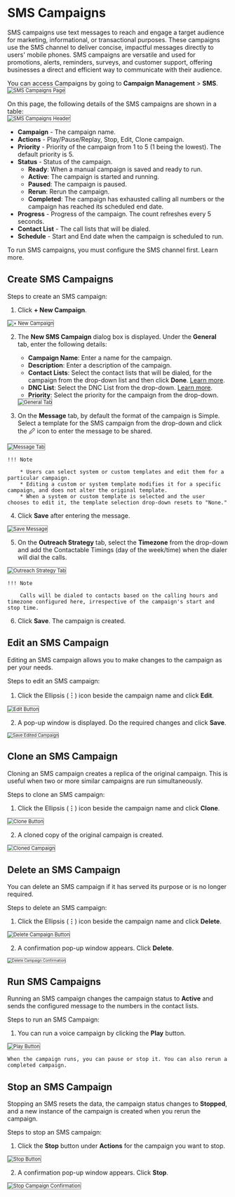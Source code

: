 # SMS Campaigns

SMS campaigns use text messages to reach and engage a target audience for marketing, informational, or transactional purposes. These campaigns use the SMS channel to deliver concise, impactful messages directly to users' mobile phones. SMS campaigns are versatile and used for promotions, alerts, reminders, surveys, and customer support, offering businesses a direct and efficient way to communicate with their audience.

You can access Campaigns by going to **Campaign Management** > **SMS**.  
<img src="../images/sms-campaign-page.png" alt="SMS Campaigns Page" title="SMS Campaigns Page" style="border: 1px solid gray; zoom:80%;">

On this page, the following details of the SMS campaigns are shown in a table:  
<img src="../images/campaign-page-header-panel.png" alt="SMS Campaigns Header" title="SMS Campaigns Header" style="border: 1px solid gray; zoom:80%;">  

* **Campaign** - The campaign name.
* **Actions** - Play/Pause/Replay, Stop, Edit, Clone campaign.
* **Priority** - Priority of the campaign from 1 to 5 (1 being the lowest). The default priority is 5.
* **Status** - Status of the campaign.
    * **Ready**: When a manual campaign is saved and ready to run.
    * **Active**: The campaign is started and running.
    * **Paused**: The campaign is paused.
    * **Rerun**: Rerun the campaign.
    * **Completed**: The campaign has exhausted calling all numbers or the campaign has reached its scheduled end date.
* **Progress** - Progress of the campaign. The count refreshes every 5 seconds.
* **Contact List** - The call lists that will be dialed.
* **Schedule** - Start and End date when the campaign is scheduled to run.

To run SMS campaigns, you must configure the SMS channel first. Learn more.

## Create SMS Campaigns

Steps to create an SMS campaign:

1. Click **+ New Campaign**.  
<img src="../images/new-campaign-button-sms.png" alt="+ New Campaign" title="+ New Campaign" style="border: 1px solid gray; zoom:80%;">

2. The **New SMS Campaign** dialog box is displayed. Under the **General** tab, enter the following details:

    * **Campaign Name**: Enter a name for the campaign.
    * **Description**: Enter a description of the campaign.
    * **Contact Lists**: Select the contact lists that will be dialed, for the campaign from the drop-down list and then click **Done**. [Learn more](../list-management/list-management.md#contact-lists).
    * **DNC List**: Select the DNC List from the drop-down. [Learn more](../list-management/list-management.md#dnc-lists).
    * **Priority**: Select the priority for the campaign from the drop-down.  
    <img src="../images/general-tab-sms.png" alt="General Tab" title="General Tab" style="border: 1px solid gray; zoom:80%;">

3. On the **Message** tab, by default the format of the campaign is Simple. Select a template for the SMS campaign from the drop-down and click the 🖉 icon to enter the message to be shared.  
<img src="../images/message-tab-sms.png" alt="Message Tab" title="Message Tab" style="border: 1px solid gray; zoom:80%;">

    !!! Note

        * Users can select system or custom templates and edit them for a particular campaign.
        * Editing a custom or system template modifies it for a specific campaign, and does not alter the original template. 
        * When a system or custom template is selected and the user chooses to edit it, the template selection drop-down resets to "None."

4. Click **Save** after entering the message.  
<img src="../images/save-message-sms.png" alt="Save Message" title="Save Message" style="border: 1px solid gray; zoom:80%;">

5. On the **Outreach Strategy** tab, select the **Timezone** from the drop-down and add the Contactable Timings (day of the week/time) when the dialer will dial the calls.  
<img src="../images/outreach-strategy-tab.png" alt="Outreach Strategy Tab" title="Outreach Strategy Tab" style="border: 1px solid gray; zoom:80%;">

    !!! Note

        Calls will be dialed to contacts based on the calling hours and timezone configured here, irrespective of the campaign's start and stop time.

6. Click **Save**. The campaign is created.

## Edit an SMS Campaign

Editing an SMS campaign allows you to make changes to the campaign as per your needs.

Steps to edit an SMS campaign:

1. Click the Ellipsis (**︙**) icon beside the campaign name and click **Edit**.  
<img src="../images/edit-button-sms.png" alt="Edit Button" title="Edit Button" style="border: 1px solid gray; zoom:80%;">

2. A pop-up window is displayed. Do the required changes and click **Save**.  
<img src="../images/save-edited-campaign-sms.png" alt="Save Edited Campaign" title="Save Edited campaign" style="border: 1px solid gray; zoom:70%;">

## Clone an SMS Campaign

Cloning an SMS campaign creates a replica of the original campaign. This is useful when two or more similar campaigns are run simultaneously.

Steps to clone an SMS campaign:

1. Click the Ellipsis (**⋮**) icon beside the campaign name and click **Clone**.  
<img src="../images/clone-button-sms.png" alt="Clone Button" title="Clone Button" style="border: 1px solid gray; zoom:80%;">

2. A cloned copy of the original campaign is created.  
<img src="../images/cloned-campaign-sms.png" alt="Cloned Campaign" title="Cloned Campaign" style="border: 1px solid gray; zoom:80%;">

## Delete an SMS Campaign

You can delete an SMS campaign if it has served its purpose or is no longer required.

Steps to delete an SMS campaign:

1. Click the Ellipsis (**⋮**) icon beside the campaign name and click **Delete**.  
<img src="../images/delete-button-sms.png" alt="Delete Campaign Button" title="Delete Campaign Button" style="border: 1px solid gray; zoom:80%;">

2. A confirmation pop-up window appears. Click **Delete**.  
<img src="../images/delete-campaign-confirmation-sms.png" alt="Delete Campaign Confirmation" title="Delete Campaign Confirmation" style="border: 1px solid gray; zoom:60%;">  

## Run SMS Campaigns

Running an SMS campaign changes the campaign status to **Active** and sends the configured message to the numbers in the contact lists.

Steps to run an SMS Campaign:

1. You can run a voice campaign by clicking the **Play** button.  
<img src="../images/play-button.png" alt="Play Button" title="Play Button" style="border: 1px solid gray; zoom:80%;">  

    When the campaign runs, you can pause or stop it. You can also rerun a completed campaign.

## Stop an SMS Campaign

Stopping an SMS resets the data, the campaign status changes to **Stopped**, and a new instance of the campaign is created when you rerun the campaign.

Steps to stop an SMS campaign:

1. Click the **Stop** button under **Actions** for the campaign you want to stop.  
<img src="../images/stop-button.png" alt="Stop Button" title="Stop Button" style="border: 1px solid gray; zoom:80%;">

2. A confirmation pop-up window appears. Click **Stop**.  
<img src="../images/stop-campaign-confirmation-sms.png" alt="Stop Campaign Confirmation" title="Stop Campaign Confirmation" style="border: 1px solid gray; zoom:80%;">
